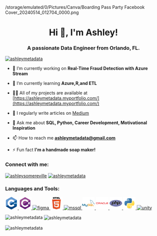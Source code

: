 /storage/emulated/0/Pictures/Canva/Boarding Pass Party Facebook Cover_20240514_012704_0000.png


<h1 align="center">Hi 👋, I'm Ashley!</h1>
<h3 align="center">A passionate Data Engineer from Orlando, FL.</h3>

<p align="left"> <a href="https://github.com/ryo-ma/github-profile-trophy"><img src="https://github-profile-trophy.vercel.app/?username=ashleymetadata" alt="ashleymetadata" /></a> </p>

- 🔭 I’m currently working on **Real-Time Fraud Detection with Azure Stream**

- 🌱 I’m currently learning **Azure,R,and ETL**

- 👨‍💻 All of my projects are available at [https://ashleymetadata.myportfolio.com/](https://ashleymetadata.myportfolio.com/)

- 📝 I regularly write articles on [Medium](Medium)

- 💬 Ask me about **SQL, Python, Career Development, Motivational Inspiration**

- 📫 How to reach me **ashleymetadata@gmail.com**

- ⚡ Fun fact **I'm a handmade soap maker!**

<h3 align="left">Connect with me:</h3>
<p align="left">
<a href="https://linkedin.com/in/ashleysomereville" target="blank"><img align="center" src="https://raw.githubusercontent.com/rahuldkjain/github-profile-readme-generator/master/src/images/icons/Social/linked-in-alt.svg" alt="ashleysomereville" height="30" width="40" /></a>
<a href="https://www.hackerrank.com/ashleymetadata" target="blank"><img align="center" src="https://raw.githubusercontent.com/rahuldkjain/github-profile-readme-generator/master/src/images/icons/Social/hackerrank.svg" alt="ashleymetadata" height="30" width="40" /></a>
</p>

<h3 align="left">Languages and Tools:</h3>
<p align="left"> <a href="https://www.w3schools.com/cpp/" target="_blank" rel="noreferrer"> <img src="https://raw.githubusercontent.com/devicons/devicon/master/icons/cplusplus/cplusplus-original.svg" alt="cplusplus" width="40" height="40"/> </a> <a href="https://www.w3schools.com/cs/" target="_blank" rel="noreferrer"> <img src="https://raw.githubusercontent.com/devicons/devicon/master/icons/csharp/csharp-original.svg" alt="csharp" width="40" height="40"/> </a> <a href="https://www.figma.com/" target="_blank" rel="noreferrer"> <img src="https://www.vectorlogo.zone/logos/figma/figma-icon.svg" alt="figma" width="40" height="40"/> </a> <a href="https://www.w3.org/html/" target="_blank" rel="noreferrer"> <img src="https://raw.githubusercontent.com/devicons/devicon/master/icons/html5/html5-original-wordmark.svg" alt="html5" width="40" height="40"/> </a> <a href="https://www.microsoft.com/en-us/sql-server" target="_blank" rel="noreferrer"> <img src="https://www.svgrepo.com/show/303229/microsoft-sql-server-logo.svg" alt="mssql" width="40" height="40"/> </a> <a href="https://www.mysql.com/" target="_blank" rel="noreferrer"> <img src="https://raw.githubusercontent.com/devicons/devicon/master/icons/mysql/mysql-original-wordmark.svg" alt="mysql" width="40" height="40"/> </a> <a href="https://www.oracle.com/" target="_blank" rel="noreferrer"> <img src="https://raw.githubusercontent.com/devicons/devicon/master/icons/oracle/oracle-original.svg" alt="oracle" width="40" height="40"/> </a> <a href="https://www.php.net" target="_blank" rel="noreferrer"> <img src="https://raw.githubusercontent.com/devicons/devicon/master/icons/php/php-original.svg" alt="php" width="40" height="40"/> </a> <a href="https://www.python.org" target="_blank" rel="noreferrer"> <img src="https://raw.githubusercontent.com/devicons/devicon/master/icons/python/python-original.svg" alt="python" width="40" height="40"/> </a> <a href="https://unity.com/" target="_blank" rel="noreferrer"> <img src="https://www.vectorlogo.zone/logos/unity3d/unity3d-icon.svg" alt="unity" width="40" height="40"/> </a> </p>

<p><img align="left" src="https://github-readme-stats.vercel.app/api/top-langs?username=ashleymetadata&show_icons=true&locale=en&layout=compact" alt="ashleymetadata" /></p>

<p>&nbsp;<img align="center" src="https://github-readme-stats.vercel.app/api?username=ashleymetadata&show_icons=true&locale=en" alt="ashleymetadata" /></p>

<p><img align="center" src="https://github-readme-streak-stats.herokuapp.com/?user=ashleymetadata&" alt="ashleymetadata" /></p>
